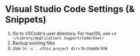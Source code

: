 # Visual Studio Code Settings (& Snippets)

1. Go to VSCode's user directory. For macOS, use `cd ~/Library/Application\ Support/Code/User/`
2. Backup existing files
3. Use `ln -s . <this project dir>` to create link
